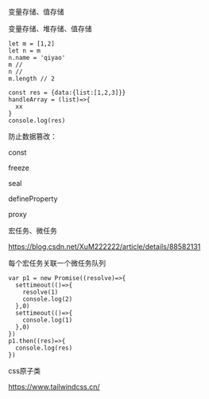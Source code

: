 变量存储、值存储



变量存储、堆存储、值存储

```tsx
let m = [1,2]
let n = m
n.name = 'qiyao'
m // 
n //
m.length // 2
```



```tsx
const res = {data:{list:[1,2,3]}}
handleArray = (list)=>{
  xx
}
console.log(res)
```



防止数据篡改：

const

freeze

seal

defineProperty

proxy



宏任务、微任务

https://blog.csdn.net/XuM222222/article/details/88582131

每个宏任务关联一个微任务队列

```tsx
var p1 = new Promise((resolve)=>{
  settimeout(()=>{
    resolve(1)
    console.log(2)
  },0)
  settimeout(()=>{
    console.log(1)
  },0)
})
p1.then((res)=>{
  console.log(res)
})
```



css原子类

https://www.tailwindcss.cn/